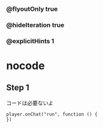 ### @flyoutOnly true
### @hideIteration true 
### @explicitHints 1

# nocode

## Step 1
コードは必要ないよ  

```template
player.onChat("run", function () {
})
```

